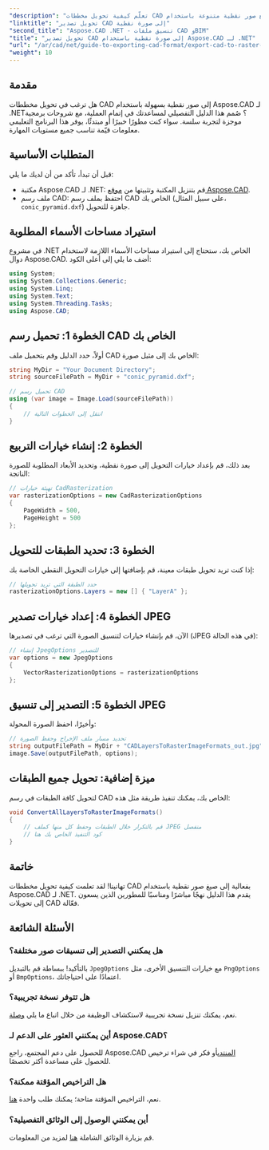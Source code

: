```yaml
---
"description": "تعلّم كيفية تحويل مخططات CAD بكفاءة إلى صيغ صور نقطية متنوعة باستخدام Aspose.CAD لـ .NET. يرشدك هذا الدليل الشامل خلال العملية بترميز واضح."
"linktitle": "تحويل تصدير CAD إلى صورة نقطية"
"second_title": "Aspose.CAD .NET - تنسيق ملفات CAD وBIM"
"title": "تحويل تصدير CAD إلى صورة نقطية باستخدام Aspose.CAD لـ .NET"
"url": "/ar/cad/net/guide-to-exporting-cad-format/export-cad-to-raster-image-conversion/"
"weight": 10
---
```


## مقدمة

هل ترغب في تحويل مخططات CAD إلى صور نقطية بسهولة باستخدام Aspose.CAD لـ .NET؟ صُمم هذا الدليل التفصيلي لمساعدتك في إتمام العملية، مع شروحات برمجية موجزة لتجربة سلسة. سواء كنت مطورًا خبيرًا أو مبتدئًا، يوفر هذا البرنامج التعليمي معلومات قيّمة تناسب جميع مستويات المهارة.

## المتطلبات الأساسية

قبل أن تبدأ، تأكد من أن لديك ما يلي:

- مكتبة Aspose.CAD لـ .NET: قم بتنزيل المكتبة وتثبيتها من [موقع Aspose.CAD](https://releases.aspose.com/cad/net/).
- ملف رسم CAD: احتفظ بملف رسم CAD الخاص بك (على سبيل المثال، `conic_pyramid.dxf`) جاهزة للتحويل.

## استيراد مساحات الأسماء المطلوبة

في مشروع .NET الخاص بك، ستحتاج إلى استيراد مساحات الأسماء اللازمة لاستخدام دوال Aspose.CAD. أضف ما يلي إلى أعلى الكود:

```csharp
using System;
using System.Collections.Generic;
using System.Linq;
using System.Text;
using System.Threading.Tasks;
using Aspose.CAD;
```

## الخطوة 1: تحميل رسم CAD الخاص بك

أولاً، حدد الدليل وقم بتحميل ملف CAD الخاص بك إلى مثيل صورة:

```csharp
string MyDir = "Your Document Directory";
string sourceFilePath = MyDir + "conic_pyramid.dxf";

// تحميل رسم CAD
using (var image = Image.Load(sourceFilePath))
{
    // انتقل إلى الخطوات التالية
}
```

## الخطوة 2: إنشاء خيارات التربيع

بعد ذلك، قم بإعداد خيارات التحويل إلى صورة نقطية، وتحديد الأبعاد المطلوبة للصورة الناتجة:

```csharp
// تهيئة خيارات CadRasterization
var rasterizationOptions = new CadRasterizationOptions
{
    PageWidth = 500,
    PageHeight = 500
};
```

## الخطوة 3: تحديد الطبقات للتحويل

إذا كنت تريد تحويل طبقات معينة، قم بإضافتها إلى خيارات التحويل النقطي الخاصة بك:

```csharp
// حدد الطبقة التي تريد تحويلها
rasterizationOptions.Layers = new [] { "LayerA" };
```

## الخطوة 4: إعداد خيارات تصدير JPEG

الآن، قم بإنشاء خيارات لتنسيق الصورة التي ترغب في تصديرها (JPEG في هذه الحالة):

```csharp
// إنشاء JpegOptions للتصدير
var options = new JpegOptions
{
    VectorRasterizationOptions = rasterizationOptions
};
```

## الخطوة 5: التصدير إلى تنسيق JPEG

وأخيرًا، احفظ الصورة المحولة:

```csharp
// تحديد مسار ملف الإخراج وحفظ الصورة
string outputFilePath = MyDir + "CADLayersToRasterImageFormats_out.jpg";
image.Save(outputFilePath, options);
```

## ميزة إضافية: تحويل جميع الطبقات

لتحويل كافة الطبقات في رسم CAD الخاص بك، يمكنك تنفيذ طريقة مثل هذه:

```csharp
void ConvertAllLayersToRasterImageFormats()
{
    // قم بالتكرار خلال الطبقات وحفظ كل منها كملف JPEG منفصل
    // كود التنفيذ الخاص بك هنا
}
```

## خاتمة

تهانينا! لقد تعلمت كيفية تحويل مخططات CAD بفعالية إلى صيغ صور نقطية باستخدام Aspose.CAD لـ .NET. يقدم هذا الدليل نهجًا مباشرًا ومناسبًا للمطورين الذين يسعون إلى تحويلات CAD فعّالة.

## الأسئلة الشائعة

### هل يمكنني التصدير إلى تنسيقات صور مختلفة؟

بالتأكيد! ببساطة قم بالتبديل `JpegOptions` مع خيارات التنسيق الأخرى، مثل `PngOptions` أو `BmpOptions`، اعتمادًا على احتياجاتك.

### هل تتوفر نسخة تجريبية؟

نعم، يمكنك تنزيل نسخة تجريبية لاستكشاف الوظيفة من خلال اتباع ما يلي [وصلة](https://releases.aspose.com/cad/net/).

### أين يمكنني العثور على الدعم لـ Aspose.CAD؟

للحصول على دعم المجتمع، راجع Aspose.CAD [المنتدى](https://forum.aspose.com/c/cad/19)أو فكر في شراء ترخيص للحصول على مساعدة أكثر تخصصًا.

### هل التراخيص المؤقتة ممكنة؟

نعم، التراخيص المؤقتة متاحة؛ يمكنك طلب واحدة [هنا](https://purchase.conholdate.com/temporary-license/).

### أين يمكنني الوصول إلى الوثائق التفصيلية؟

قم بزيارة الوثائق الشاملة [هنا](https://reference.aspose.com/cad/net/) لمزيد من المعلومات.